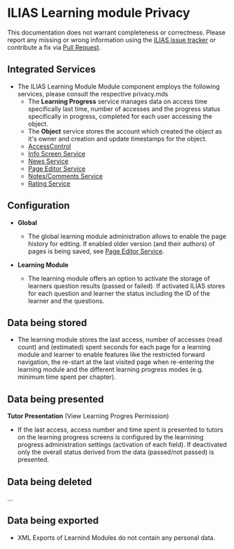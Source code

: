 # ILIAS Learning module Privacy

This documentation does not warrant completeness or correctness. Please report any
missing or wrong information using the [ILIAS issue tracker](https://mantis.ilias.de)
or contribute a fix via [Pull Request](../../docs/development/contributing.md#pull-request-to-the-repositories).

## Integrated Services

- The ILIAS Learning Module Module component employs the following services, please consult the respective privacy.mds
    - The **Learning Progress** service manages data on access time specifically last time, number of accesses and the progress status specifically in progress, completed for each user accessing the object.
    - The **Object** service stores the account which created the
      object as it's owner and creation and update timestamps for the
      object.
    - [AccessControl](../../Services/AccessControl/PRIVACY.md)
    - [Info Screen Service](../../Services/InfoScreen/PRIVACY.md)
    - [News Service](../../Services/News/Privacy.md)
    - [Page Editor Service](../../Services/COPage/Privacy.md)
    - [Notes/Comments Service](../../Services/Notes/Privacy.md)
    - [Rating Service](../../Services/Rating/Privacy.md)


## Configuration

- **Global**
    - The global learning module administration allows to enable the page history for editing. If enabled older version (and their authors) of pages is being saved, see [Page Editor Service](../../Services/COPage/Privacy.md).

- **Learning Module**
    - The learning module offers an option to activate the storage of learners question results (passed or failed). If activated ILIAS stores for each question and learner the status including the ID of the learner and the questions.

## Data being stored

- The learning module stores the last access, number of accesses (read count) and (estimated) spent seconds for each page for a learning module and learner to enable features like the restricted forward navigation, the re-start at the last visited page when re-entering the learning module and the different learning progress modes (e.g. minimum time spent per chapter).

## Data being presented

**Tutor Presentation** (View Learning Progres Permission)
- If the last access, access number and time spent is presented to tutors on the learning progress screens is configured by the learnining progress administration settings (activation of each field). If deactivated only the overall status derived from the data (passed/not passed) is presented.

## Data being deleted

...

## Data being exported

- XML Exports of Learnind Modules do not contain any personal data.
